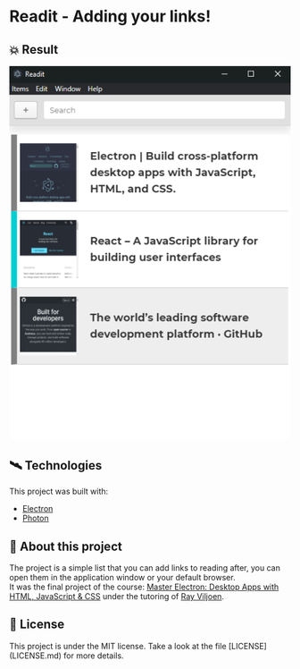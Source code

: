 # Readit - Adding your links!

## :boom: Result

<img src="./projectImages/screenshot-main.png" width="1300">

## :artificial_satellite: Technologies

This project was built with:
- [Electron](https://www.electronjs.org)
- [Photon](http://photonkit.com)

## :book: About this project

The project is a simple list that you can add links to reading after, you can open them in the application window or your default browser.  <br/>
It was the final project of the course: [Master Electron: Desktop Apps with HTML, JavaScript & CSS](https://www.udemy.com/course/master-electron/) under the tutoring of [Ray Viljoen](https://github.com/RayViljoen).

## :memo: License

This project is under the MIT license. Take a look at the file [LICENSE]
(LICENSE.md) for more details.

